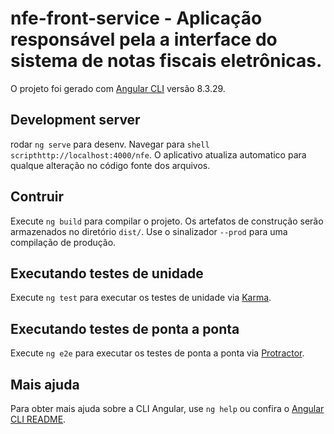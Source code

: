 # nfe-front-service - Aplicação responsável pela a interface do sistema de notas fiscais eletrônicas.

O projeto foi gerado com [Angular CLI](https://github.com/angular/angular-cli) versão 8.3.29.

## Development server

rodar `ng serve` para desenv. Navegar para ```shell scripthttp://localhost:4000/nfe```. O aplicativo atualiza automatico para qualque alteração no código fonte dos arquivos.

## Contruir

Execute `ng build` para compilar o projeto. Os artefatos de construção serão armazenados no diretório `dist/`. Use o sinalizador `--prod` para uma compilação de produção.

## Executando testes de unidade

Execute `ng test` para executar os testes de unidade via [Karma](https://karma-runner.github.io).

## Executando testes de ponta a ponta

Execute `ng e2e` para executar os testes de ponta a ponta via [Protractor](http://www.protractortest.org/).

## Mais ajuda

Para obter mais ajuda sobre a CLI Angular, use `ng help` ou confira o [Angular CLI README](https://github.com/angular/angular-cli/blob/master/README.md).